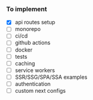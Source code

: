 ### To implement

- [x] api routes setup
- [ ] monorepo
- [ ] ci/cd
- [ ] github actions
- [ ] docker
- [ ] tests
- [ ] caching
- [ ] service workers
- [ ] SSR/SSG/SPA/SSA examples
- [ ] authentication
- [ ] custom next configs
